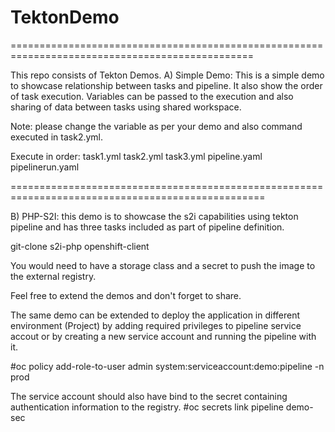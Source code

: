 # TektonDemo
================================================================================================

This repo consists of Tekton Demos.
A) Simple Demo: This is a simple demo to showcase relationship between tasks and pipeline. It also show the order of task execution. Variables can be passed to the execution and also sharing of data between tasks using shared workspace.

Note: please change the variable <username> as per your demo and also command executed in task2.yml.

Execute in order:
task1.yml
task2.yml
task3.yml
pipeline.yaml
pipelinerun.yaml

==================================================================================================

B) PHP-S2I: this demo is to showcase the s2i capabilities using tekton pipeline and has three tasks included as part of pipeline definition.

git-clone
s2i-php
openshift-client

You would need to have a storage class and a secret to push the image to the external registry.


Feel free to extend the demos and don't forget to share.

The same demo can be extended to deploy the application in different environment (Project) by adding required privileges to pipeline service accout or by creating a new service account and running the pipeline with it.

#oc policy add-role-to-user admin  system:serviceaccount:demo:pipeline -n prod

The service account should also have bind to the secret containing authentication information to the registry.
#oc secrets link pipeline demo-sec
